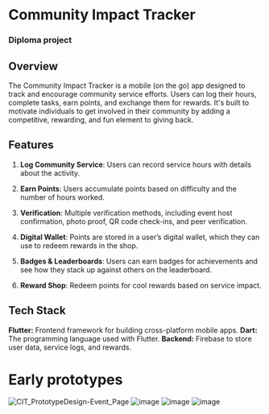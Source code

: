 # Community Impact Tracker
### Diploma project

## Overview
The Community Impact Tracker is a mobile (on the go) app designed to track and encourage community service efforts. Users can log their hours, complete tasks, earn points, and exchange them for rewards. It's built to motivate individuals to get involved in their community by adding a competitive, rewarding, and fun element to giving back.

## Features
1. **Log Community Service**: Users can record service hours with details about the activity.

2. **Earn Points**: Users accumulate points based on difficulty and the number of hours worked.

3. **Verification**: Multiple verification methods, including event host confirmation, photo proof, QR code check-ins, and peer verification.

4. **Digital Wallet**: Points are stored in a user’s digital wallet, which they can use to redeem rewards in the shop.

5. **Badges & Leaderboards**: Users can earn badges for achievements and see how they stack up against others on the leaderboard.

6. **Reward Shop**: Redeem points for cool rewards based on service impact.


## Tech Stack
**Flutter:** Frontend framework for building cross-platform mobile apps.
**Dart:** The programming language used with Flutter.
**Backend:** Firebase to store user data, service logs, and rewards.

# Early prototypes
![CIT_PrototypeDesign-Event_Page](https://github.com/user-attachments/assets/84d79cde-c873-40ec-becf-74ec4f5f0f9e)
![image](https://github.com/user-attachments/assets/aee09b36-4f50-44a4-a59f-3b55630ef7ec)
![image](https://github.com/user-attachments/assets/a0c8aa97-7b69-42bd-8247-c0cb88479c42)
![image](https://github.com/user-attachments/assets/d291f119-9d25-4895-90a1-15b7d2285e8a)

